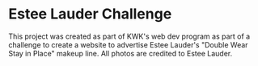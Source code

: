 
# Estee Lauder Challenge

This project was created as part of KWK's web dev program as part of a challenge to create a website to advertise Estee Lauder's "Double Wear Stay in Place" makeup line. All photos are credited to Estee Lauder.
